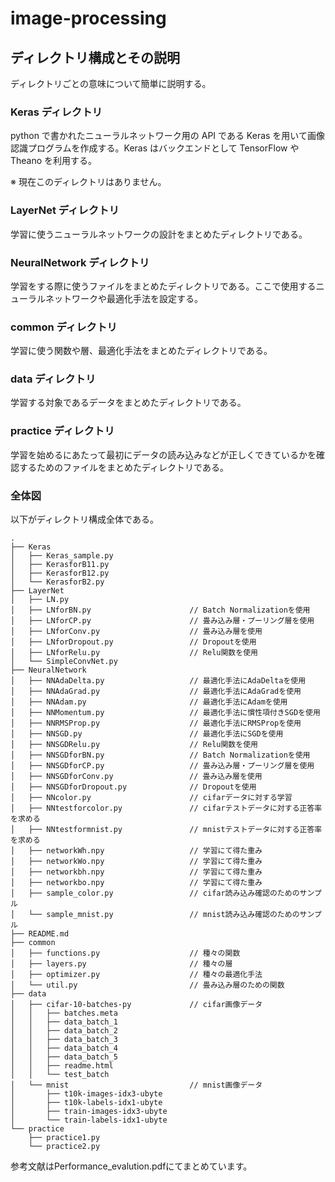 # image-processing

## ディレクトリ構成とその説明

ディレクトリごとの意味について簡単に説明する。

### Keras ディレクトリ

python で書かれたニューラルネットワーク用の API である Keras を用いて画像認識プログラムを作成する。Keras はバックエンドとして TensorFlow や Theano を利用する。

※ 現在このディレクトリはありません。

### LayerNet ディレクトリ

学習に使うニューラルネットワークの設計をまとめたディレクトリである。

### NeuralNetwork ディレクトリ

学習をする際に使うファイルをまとめたディレクトリである。ここで使用するニューラルネットワークや最適化手法を設定する。

### common ディレクトリ

学習に使う関数や層、最適化手法をまとめたディレクトリである。

### data ディレクトリ

学習する対象であるデータをまとめたディレクトリである。

### practice ディレクトリ

学習を始めるにあたって最初にデータの読み込みなどが正しくできているかを確認するためのファイルをまとめたディレクトリである。

### 全体図

以下がディレクトリ構成全体である。
```
.
├── Keras
│   ├── Keras_sample.py
│   ├── KerasforB11.py
│   ├── KerasforB12.py
│   └── KerasforB2.py
├── LayerNet
│   ├── LN.py
│   ├── LNforBN.py                      // Batch Normalizationを使用
│   ├── LNforCP.py                      // 畳み込み層・プーリング層を使用
│   ├── LNforConv.py                    // 畳み込み層を使用
│   ├── LNforDropout.py                 // Dropoutを使用
│   ├── LNforRelu.py                    // Relu関数を使用
│   └── SimpleConvNet.py
├── NeuralNetwork
│   ├── NNAdaDelta.py                   // 最適化手法にAdaDeltaを使用
│   ├── NNAdaGrad.py                    // 最適化手法にAdaGradを使用
│   ├── NNAdam.py                       // 最適化手法にAdamを使用
│   ├── NNMomentum.py                   // 最適化手法に慣性項付きSGDを使用
│   ├── NNRMSProp.py                    // 最適化手法にRMSPropを使用
│   ├── NNSGD.py                        // 最適化手法にSGDを使用
│   ├── NNSGDRelu.py                    // Relu関数を使用
│   ├── NNSGDforBN.py                   // Batch Normalizationを使用
│   ├── NNSGDforCP.py                   // 畳み込み層・プーリング層を使用
│   ├── NNSGDforConv.py  　　　　　　　　　// 畳み込み層を使用
│   ├── NNSGDforDropout.py              // Dropoutを使用
│   ├── NNcolor.py                      // cifarデータに対する学習
│   ├── NNtestforcolor.py               // cifarテストデータに対する正答率を求める
│   ├── NNtestformnist.py               // mnistテストデータに対する正答率を求める
│   ├── networkWh.npy                   // 学習にて得た重み
│   ├── networkWo.npy                   // 学習にて得た重み
│   ├── networkbh.npy                   // 学習にて得た重み
│   ├── networkbo.npy                   // 学習にて得た重み
│   ├── sample_color.py                 // cifar読み込み確認のためのサンプル
│   └── sample_mnist.py                 // mnist読み込み確認のためのサンプル
├── README.md
├── common
│   ├── functions.py                    // 種々の関数
│   ├── layers.py                       // 種々の層
│   ├── optimizer.py                    // 種々の最適化手法
│   └── util.py                         // 畳み込み層のための関数
├── data
│   ├── cifar-10-batches-py             // cifar画像データ
│   │   ├── batches.meta
│   │   ├── data_batch_1
│   │   ├── data_batch_2
│   │   ├── data_batch_3
│   │   ├── data_batch_4
│   │   ├── data_batch_5
│   │   ├── readme.html
│   │   └── test_batch
│   └── mnist                           // mnist画像データ
│       ├── t10k-images-idx3-ubyte
│       ├── t10k-labels-idx1-ubyte
│       ├── train-images-idx3-ubyte
│       └── train-labels-idx1-ubyte
└── practice                            
    ├── practice1.py
    └── practice2.py
```

参考文献はPerformance_evalution.pdfにてまとめています。
